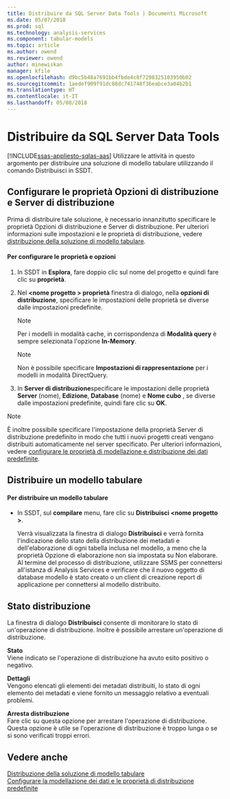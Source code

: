 ```yaml
---
title: Distribuire da SQL Server Data Tools | Documenti Microsoft
ms.date: 05/07/2018
ms.prod: sql
ms.technology: analysis-services
ms.component: tabular-models
ms.topic: article
ms.author: owend
ms.reviewer: owend
author: minewiskan
manager: kfile
ms.openlocfilehash: d9bc5b48a7691bb4fbde4c8f7298325103950b02
ms.sourcegitcommit: 1aedef909f91dc88dc741748f36eabce3a04b2b1
ms.translationtype: HT
ms.contentlocale: it-IT
ms.lasthandoff: 05/08/2018
---
```

# <a name="deploy-from-sql-server-data-tools"></a>Distribuire da SQL Server Data Tools
[!INCLUDE[ssas-appliesto-sqlas-aas](../../includes/ssas-appliesto-sqlas-aas.md)]
  Utilizzare le attività in questo argomento per distribuire una soluzione di modello tabulare utilizzando il comando Distribuisci in SSDT.  
  
##  <a name="bkmk_deploy"></a> Configurare le proprietà Opzioni di distribuzione e Server di distribuzione  
 Prima di distribuire tale soluzione, è necessario innanzitutto specificare le proprietà Opzioni di distribuzione e Server di distribuzione. Per ulteriori informazioni sulle impostazioni e le proprietà di distribuzione, vedere [distribuzione della soluzione di modello tabulare](../../analysis-services/tabular-models/tabular-model-solution-deployment-ssas-tabular.md).  
  
#### <a name="to-configure-options-and-properties"></a>Per configurare le proprietà e opzioni  
  
1.  In SSDT in **Esplora**, fare doppio clic sul nome del progetto e quindi fare clic su **proprietà**.  
  
2.  Nel  **\<nome progetto > proprietà** finestra di dialogo, nella **opzioni di distribuzione**, specificare le impostazioni delle proprietà se diverse dalle impostazioni predefinite.  
  
    > [!NOTE]  
    >  Per i modelli in modalità cache, in corrispondenza di **Modalità query** è sempre selezionata l'opzione **In-Memory**.  
  
    > [!NOTE]  
    >  Non è possibile specificare **Impostazioni di rappresentazione** per i modelli in modalità DirectQuery.  
  
3.  In **Server di distribuzione**specificare le impostazioni delle proprietà **Server** (nome), **Edizione**, **Database** (nome) e **Nome cubo** , se diverse dalle impostazioni predefinite, quindi fare clic su **OK**.  
  
> [!NOTE]  
>  È inoltre possibile specificare l'impostazione della proprietà Server di distribuzione predefinito in modo che tutti i nuovi progetti creati vengano distribuiti automaticamente nel server specificato. Per ulteriori informazioni, vedere [configurare le proprietà di modellazione e distribuzione dei dati predefinite](../../analysis-services/tabular-models/configure-default-data-modeling-and-deployment-properties-ssas-tabular.md).  
  
##  <a name="bkmk_deploy_proc"></a> Distribuire un modello tabulare  
  
#### <a name="to-deploy-a-tabular-model"></a>Per distribuire un modello tabulare
  
-   In SSDT, sul **compilare** menu, fare clic su **Distribuisci \<nome progetto >**.  
  
     Verrà visualizzata la finestra di dialogo **Distribuisci** e verrà fornita l'indicazione dello stato della distribuzione dei metadati e dell'elaborazione di ogni tabella inclusa nel modello, a meno che la proprietà Opzione di elaborazione non sia impostata su Non elaborare. Al termine del processo di distribuzione, utilizzare SSMS per connettersi all'istanza di Analysis Services e verificare che il nuovo oggetto di database modello è stato creato o un client di creazione report di applicazione per connettersi al modello distribuito.  
  
##  <a name="bkmk_deploy_status"></a> Stato distribuzione  
 La finestra di dialogo **Distribuisci** consente di monitorare lo stato di un'operazione di distribuzione. Inoltre è possibile arrestare un'operazione di distribuzione.  
  
 **Stato**  
 Viene indicato se l'operazione di distribuzione ha avuto esito positivo o negativo.  
  
 **Dettagli**  
 Vengono elencati gli elementi dei metadati distribuiti, lo stato di ogni elemento dei metadati e viene fornito un messaggio relativo a eventuali problemi.  
  
 **Arresta distribuzione**  
 Fare clic su questa opzione per arrestare l'operazione di distribuzione. Questa opzione è utile se l'operazione di distribuzione è troppo lunga o se si sono verificati troppi errori.  
  
## <a name="see-also"></a>Vedere anche  
 [Distribuzione della soluzione di modello tabulare](../../analysis-services/tabular-models/tabular-model-solution-deployment-ssas-tabular.md)   
 [Configurare la modellazione dei dati e le proprietà di distribuzione predefinite](../../analysis-services/tabular-models/configure-default-data-modeling-and-deployment-properties-ssas-tabular.md)  
  
  
